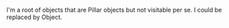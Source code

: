 I'm a root of objects that are Pillar objects but not visitable per se. 
I could be replaced by Object. 